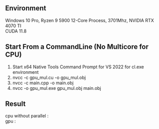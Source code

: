 ## Environment  
Windows 10 Pro, Ryzen 9 5900 12-Core Process, 3701Mhz, NVIDIA RTX 4070 TI  
CUDA 11.8  

## Start From a CommandLine (No Multicore for CPU)  
1. Start x64 Native Tools Command Prompt for VS 2022 for cl.exe environment
2. nvcc -c gpu_mul.cu -o gpu_mul.obj
3. nvcc -c main.cpp -o main.obj
4. nvcc -o gpu_mul.exe gpu_mul.obj main.obj
## Result  
cpu without parallel :  
gpu :  

